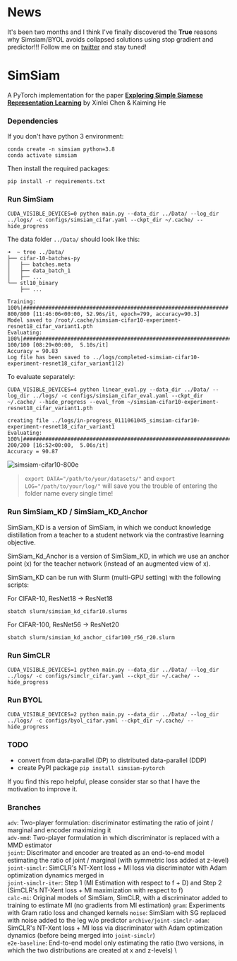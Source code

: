 # News
It's been two months and I think I've finally discovered the **True** reasons why Simsiam/BYOL avoids collapsed solutions using stop gradient and predictor!!! Follow me on [twitter](https://twitter.com/tianyu_hua) and stay tuned!


# SimSiam
A PyTorch implementation for the paper [**Exploring Simple Siamese Representation Learning**](https://arxiv.org/abs/2011.10566) by Xinlei Chen & Kaiming He



### Dependencies

If you don't have python 3 environment:
```
conda create -n simsiam python=3.8
conda activate simsiam
```
Then install the required packages:
```
pip install -r requirements.txt
```

### Run SimSiam

```
CUDA_VISIBLE_DEVICES=0 python main.py --data_dir ../Data/ --log_dir ../logs/ -c configs/simsiam_cifar.yaml --ckpt_dir ~/.cache/ --hide_progress
```
The data folder `../Data/` should look like this:
```
➜  ~ tree ../Data/
├── cifar-10-batches-py
│   ├── batches.meta
│   ├── data_batch_1
│   ├── ...
└── stl10_binary
    ├── ...
```
```
Training: 100%|#################################################################| 800/800 [11:46:06<00:00, 52.96s/it, epoch=799, accuracy=90.3]
Model saved to /root/.cache/simsiam-cifar10-experiment-resnet18_cifar_variant1.pth
Evaluating: 100%|##########################################################################################################| 100/100 [08:29<00:00,  5.10s/it]
Accuracy = 90.83
Log file has been saved to ../logs/completed-simsiam-cifar10-experiment-resnet18_cifar_variant1(2)
```
To evaluate separately:
```
CUDA_VISIBLE_DEVICES=4 python linear_eval.py --data_dir ../Data/ --log_dir ../logs/ -c configs/simsiam_cifar_eval.yaml --ckpt_dir ~/.cache/ --hide_progress --eval_from ~/simsiam-cifar10-experiment-resnet18_cifar_variant1.pth

creating file ../logs/in-progress_0111061045_simsiam-cifar10-experiment-resnet18_cifar_variant1
Evaluating: 100%|##########################################################################################################| 200/200 [16:52<00:00,  5.06s/it]
Accuracy = 90.87
```
![simsiam-cifar10-800e](simsiam-800e90.83acc.svg)

>`export DATA="/path/to/your/datasets/"` and `export LOG="/path/to/your/log/"` will save you the trouble of entering the folder name every single time!

### Run SimSiam_KD / SimSiam_KD_Anchor

SimSiam_KD is a version of SimSiam, in which we conduct knowledge distillation from a teacher to a student network via the contrastive learning objective.

SimSiam_Kd_Anchor is a version of SimSiam_KD, in which we use an anchor point (x) for the teacher network (instead of an augmented view of x).

SimSiam_KD can be run with Slurm (multi-GPU setting) with the following scripts:

For CIFAR-10, ResNet18 -> ResNet18
```
sbatch slurm/simsiam_kd_cifar10.slurms
```

For CIFAR-100, ResNet56 -> ResNet20
```
sbatch slurm/simsiam_kd_anchor_cifar100_r56_r20.slurm
```

### Run SimCLR

```
CUDA_VISIBLE_DEVICES=1 python main.py --data_dir ../Data/ --log_dir ../logs/ -c configs/simclr_cifar.yaml --ckpt_dir ~/.cache/ --hide_progress
```

### Run BYOL
```
CUDA_VISIBLE_DEVICES=2 python main.py --data_dir ../Data/ --log_dir ../logs/ -c configs/byol_cifar.yaml --ckpt_dir ~/.cache/ --hide_progress
```

### TODO

- convert from data-parallel (DP) to distributed data-parallel (DDP)
- create PyPI package `pip install simsiam-pytorch`


If you find this repo helpful, please consider star so that I have the motivation to improve it.

### Branches

`adv`: Two-player formulation: discriminator estimating the ratio of joint / marginal and encoder maximizing it \
`adv-mmd`: Two-player formulation in which discriminator is replaced with a MMD estimator \
`joint`: Discrimator and encoder are treated as an end-to-end model estimating the ratio of joint / marginal (with symmetric loss added at z-level) \
`joint-simclr`: SimCLR's NT-Xent loss + MI loss via discriminator with Adam optimization dynamics merged in\
`joint-simclr-iter`: Step 1 (MI Estimation with respect to f + D) and Step 2 (SimCLR's NT-Xent loss + MI maximization with respect to f) \
`calc-mi`: Original models of SimSiam, SimCLR, with a discriminator added to training to estimate MI (no gradients from MI estimation)
`gram`: Experiments with Gram ratio loss and changed kernels
`noise`: SimSiam with SG replaced with noise added to the leg w/o predictor
`archive/joint-simclr-adam`: SimCLR's NT-Xent loss + MI loss via discriminator with Adam optimization dynamics (before being merged into `joint-simclr`)\
`e2e-baseline`: End-to-end model only estimating the ratio (two versions, in which the two distributions are created at x and z-levels) \


